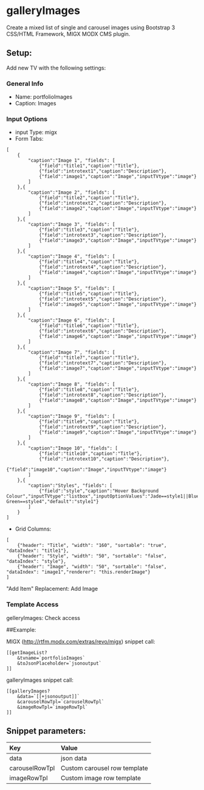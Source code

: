 # galleryImages

Create a mixed list of single and carousel images using Bootstrap 3 CSS/HTML Framework, MIGX MODX CMS plugin.

## Setup:

Add new TV with the following settings:

### General Info

* Name: portfolioImages
* Caption: Images

### Input Options
* input Type:	migx
* Form Tabs:
```
[
	{
		"caption":"Image 1", "fields": [
	    	{"field":"title1","caption":"Title"},
	    	{"field":"introtext1","caption":"Description"},
	    	{"field":"image1","caption":"Image","inputTVtype":"image"}
		]
	},{
		"caption":"Image 2", "fields": [
	    	{"field":"title2","caption":"Title"},
	    	{"field":"introtext2","caption":"Description"},
	    	{"field":"image2","caption":"Image","inputTVtype":"image"}
		]
	},{
		"caption":"Image 3", "fields": [
	    	{"field":"title3","caption":"Title"},
	    	{"field":"introtext3","caption":"Description"},
	    	{"field":"image3","caption":"Image","inputTVtype":"image"}
		]
	},{
		"caption":"Image 4", "fields": [
	    	{"field":"title4","caption":"Title"},
	    	{"field":"introtext4","caption":"Description"},
	    	{"field":"image4","caption":"Image","inputTVtype":"image"}
		]
	},{
		"caption":"Image 5", "fields": [
	    	{"field":"title5","caption":"Title"},
	    	{"field":"introtext5","caption":"Description"},
	    	{"field":"image5","caption":"Image","inputTVtype":"image"}
		]
	},{
		"caption":"Image 6", "fields": [
	    	{"field":"title6","caption":"Title"},
	    	{"field":"introtext6","caption":"Description"},
	    	{"field":"image6","caption":"Image","inputTVtype":"image"}
		]
	},{
		"caption":"Image 7", "fields": [
	    	{"field":"title7","caption":"Title"},
	    	{"field":"introtext7","caption":"Description"},
	    	{"field":"image7","caption":"Image","inputTVtype":"image"}
		]
	},{
		"caption":"Image 8", "fields": [
	    	{"field":"title8","caption":"Title"},
	    	{"field":"introtext8","caption":"Description"},
	    	{"field":"image8","caption":"Image","inputTVtype":"image"}
		]
	},{
		"caption":"Image 9", "fields": [
	    	{"field":"title9","caption":"Title"},
	    	{"field":"introtext9","caption":"Description"},
	    	{"field":"image9","caption":"Image","inputTVtype":"image"}
		]
	},{
		"caption":"Image 10", "fields": [
	    	{"field":"title10","caption":"Title"},
	    	{"field":"introtext10","caption":"Description"},
	    	{"field":"image10","caption":"Image","inputTVtype":"image"}
		]
	},{
		"caption":"Styles", "fields": [
	    	{"field":"style","caption":"Hover Background Colour","inputTVtype":"listbox","inputOptionValues":"Jade==style1||Blue==style2||Green==style3||Bright Green==style4","default":"style1"}
		]
	}
] 
```
* Grid Columns:
```
[
	{"header": "Title", "width": "160", "sortable": "true", "dataIndex": "title1"},
	{"header": "Style", "width": "50", "sortable": "false", "dataIndex": "style"},
	{"header": "Image", "width": "50", "sortable": "false", "dataIndex": "image1","renderer": "this.renderImage"}
]
```
"Add Item" Replacement:	Add Image

### Template Access
gelleryImages:	Check access

##Example:

MIGX (http://rtfm.modx.com/extras/revo/migx) snippet call:
```
[[getImageList?
	&tvname=`portfolioImages`
	&toJsonPlaceholder=`jsonoutput`
]]
```
galleryImages snippet call:
```
[[galleryImages?
	&data=`[[+jsonoutput]]`
	&carouselRowTpl=`carouselRowTpl`
	&imageRowTpl=`imageRowTpl`
]]
```
## Snippet parameters:

| Key	           | Value                        |
|:-------------- | :----------------------------|
|data	           | json data			              |
|carouselRowTpl	 | Custom carousel row template |
|imageRowTpl	   | Custom image row template    |
